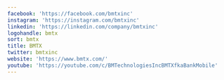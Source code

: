 ```yaml
---
facebook: 'https://facebook.com/bmtxinc'
instagram: 'https://instagram.com/bmtxinc'
linkedin: 'https://linkedin.com/company/bmtxinc'
logohandle: bmtx
sort: bmtx
title: BMTX
twitter: bmtxinc
website: 'https://www.bmtx.com/'
youtube: 'https://youtube.com/c/BMTechnologiesIncBMTXfkaBankMobile'
---
```

